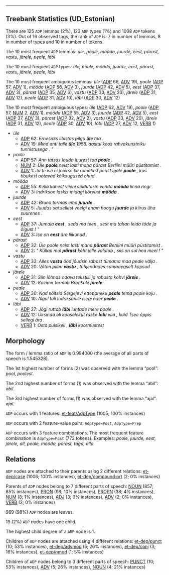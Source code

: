 

--------------------------------------------------------------------------------

## Treebank Statistics (UD_Estonian)

There are 125 `ADP` lemmas (2%), 123 `ADP` types (1%) and 1008 `ADP` tokens (3%).
Out of 16 observed tags, the rank of `ADP` is: 7 in number of lemmas, 8 in number of types and 10 in number of tokens.

The 10 most frequent `ADP` lemmas: <em>üle, poole, mööda, juurde, eest, pärast, vastu, järele, peale, läbi</em>

The 10 most frequent `ADP` types:  <em>üle, poole, mööda, juurde, eest, pärast, vastu, järele, peale, läbi</em>

The 10 most frequent ambiguous lemmas: <em>üle</em> ([ADP]() 66, [ADV]() 19), <em>poole</em> ([ADP]() 57, [ADV]() 1), <em>mööda</em> ([ADP]() 56, [ADV]() 3), <em>juurde</em> ([ADP]() 42, [ADV]() 5), <em>eest</em> ([ADP]() 37, [ADV]() 3), <em>pärast</em> ([ADP]() 35, [ADV]() 6), <em>vastu</em> ([ADP]() 33, [ADV]() 20), <em>järele</em> ([ADP]() 31, [ADV]() 12), <em>peale</em> ([ADP]() 31, [ADV]() 10), <em>läbi</em> ([ADP]() 30, [ADV]() 12)

The 10 most frequent ambiguous types:  <em>üle</em> ([ADP]() 62, [ADV]() 19), <em>poole</em> ([ADP]() 57, [NUM]() 2, [ADV]() 1), <em>mööda</em> ([ADP]() 55, [ADV]() 3), <em>juurde</em> ([ADP]() 42, [ADV]() 5), <em>eest</em> ([ADP]() 37, [ADV]() 3), <em>pärast</em> ([ADP]() 32, [ADV]() 2), <em>vastu</em> ([ADP]() 33, [ADV]() 20), <em>järele</em> ([ADP]() 31, [ADV]() 12), <em>peale</em> ([ADP]() 30, [ADV]() 10), <em>läbi</em> ([ADP]() 27, [ADV]() 12, [VERB]() 1)


* <em>üle</em>
  * [ADP]() 62: <em>Ernesaks libistas pilgu <b>üle</b> toa .</em>
  * [ADV]() 19: <em>Mind anti talle <b>üle</b> 1956. aastal koos rahvakunstniku tunnistusega . "</em>
* <em>poole</em>
  * [ADP]() 57: <em>Ann tatsas lauda juurest toa <b>poole</b> .</em>
  * [NUM]() 2: <em>Üle <b>poole</b> neist lasti maha pärast Berliini müüri püstitamist .</em>
  * [ADV]() 1: <em>Ja te ise ei jookse ka rumalast peast igale <b>poole</b> , kus tibukest ootavad kõiksugused ohud .</em>
* <em>mööda</em>
  * [ADP]() 55: <em>Kella kahest viieni sõidutasin venda <b>mööda</b> linna ringi .</em>
  * [ADV]() 3: <em>Indrikson laskis midagi kõrvust <b>mööda</b> .</em>
* <em>juurde</em>
  * [ADP]() 42: <em>Bruno tormas ema <b>juurde</b> .</em>
  * [ADV]() 5: <em>Juudas sai sellest veelgi enam hoogu <b>juurde</b> ja kiirus üha suurenes .</em>
* <em>eest</em>
  * [ADP]() 37: <em>Jumala <b>eest</b> , seda ma teen , sest ma tahan leida tõde ja õigust ! "</em>
  * [ADV]() 3: <em>Isa on <b>eest</b> ära liikunud .</em>
* <em>pärast</em>
  * [ADP]() 32: <em>Üle poole neist lasti maha <b>pärast</b> Berliini müüri püstitamist .</em>
  * [ADV]() 2: <em>" Küllap mul <b>pärast</b> kõht jälle valutab , siis on sul hea meel ! "</em>
* <em>vastu</em>
  * [ADP]() 33: <em>Alles <b>vastu</b> ööd jõudsin rabast tümama maa peale välja .</em>
  * [ADV]() 20: <em>Võtan piibu <b>vastu</b> , tühjendades samaaegselt kopsud .</em>
* <em>järele</em>
  * [ADP]() 31: <em>Siin lõhnas odava tekstiili ja robusta kohvi <b>järele</b> .</em>
  * [ADV]() 12: <em>Kazimir tormab Bronkale <b>järele</b> .</em>
* <em>peale</em>
  * [ADP]() 30: <em>Nad sõitsid Sergejevi ettepaneku <b>peale</b> tema poole koju .</em>
  * [ADV]() 10: <em>Algul tuli Indriksonile isegi naer <b>peale</b> .</em>
* <em>läbi</em>
  * [ADP]() 27: <em>Jõgi ruttab <b>läbi</b> luhtade mere poole .</em>
  * [ADV]() 12: <em>Üksinda oli koosolekut raske <b>läbi</b> viia , kuid Tsee õppis sellegi ära .</em>
  * [VERB]() 1: <em>Osta pulsikell , <b>läbi</b> koormustest</em>

## Morphology

The form / lemma ratio of `ADP` is 0.984000 (the average of all parts of speech is 1.545328).

The 1st highest number of forms (2) was observed with the lemma “pool”: <em>pool, poolest</em>.

The 2nd highest number of forms (1) was observed with the lemma “abil”: <em>abil</em>.

The 3rd highest number of forms (1) was observed with the lemma “ajal”: <em>ajal</em>.

`ADP` occurs with 1 features: [et-feat/AdpType]() (1005; 100% instances)

`ADP` occurs with 2 feature-value pairs: `AdpType=Post`, `AdpType=Prep`

`ADP` occurs with 3 feature combinations.
The most frequent feature combination is `AdpType=Post` (772 tokens).
Examples: <em>poole, juurde, eest, järele, all, peale, mööda, pärast, taga, alla</em>


## Relations

`ADP` nodes are attached to their parents using 2 different relations: [et-dep/case]() (1006; 100% instances), [et-dep/compound:prt]() (2; 0% instances)

Parents of `ADP` nodes belong to 7 different parts of speech: [NOUN]() (857; 85% instances), [PRON]() (98; 10% instances), [PROPN]() (38; 4% instances), [NUM]() (8; 1% instances), [ADJ]() (3; 0% instances), [ADV]() (2; 0% instances), [VERB]() (2; 0% instances)

989 (98%) `ADP` nodes are leaves.

19 (2%) `ADP` nodes have one child.

The highest child degree of a `ADP` node is 1.

Children of `ADP` nodes are attached using 4 different relations: [et-dep/punct]() (10; 53% instances), [et-dep/advmod]() (5; 26% instances), [et-dep/conj]() (3; 16% instances), [et-dep/nmod]() (1; 5% instances)

Children of `ADP` nodes belong to 3 different parts of speech: [PUNCT]() (10; 53% instances), [ADV]() (5; 26% instances), [NOUN]() (4; 21% instances)

